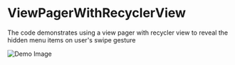 # ViewPagerWithRecyclerView
The code demonstrates using a view pager with recycler view to reveal the hidden menu items on user's swipe gesture

![Demo Image](https://user-images.githubusercontent.com/6447618/27522464-a676bc6a-5a69-11e7-84e6-977b6cd343dd.gif)
